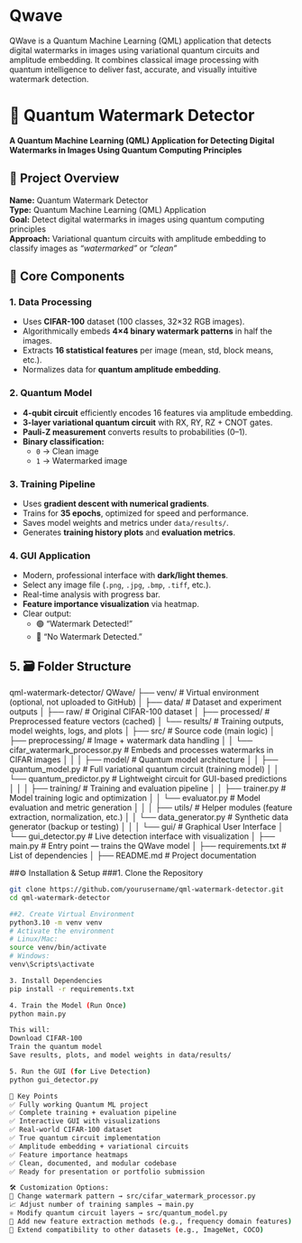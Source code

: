 # Qwave
QWave is a Quantum Machine Learning (QML) application that detects digital watermarks in images using variational quantum circuits and amplitude embedding. It combines classical image processing with quantum intelligence to deliver fast, accurate, and visually intuitive watermark detection.

# 🚀 Quantum Watermark Detector

**A Quantum Machine Learning (QML) Application for Detecting Digital Watermarks in Images Using Quantum Computing Principles**

## 📌 Project Overview

**Name:** Quantum Watermark Detector  
**Type:** Quantum Machine Learning (QML) Application  
**Goal:** Detect digital watermarks in images using quantum computing principles  
**Approach:** Variational quantum circuits with amplitude embedding to classify images as *“watermarked”* or *“clean”*

## 🧩 Core Components
### 1. Data Processing
- Uses **CIFAR-100** dataset (100 classes, 32×32 RGB images).  
- Algorithmically embeds **4×4 binary watermark patterns** in half the images.  
- Extracts **16 statistical features** per image (mean, std, block means, etc.).  
- Normalizes data for **quantum amplitude embedding**.

### 2. Quantum Model
- **4-qubit circuit** efficiently encodes 16 features via amplitude embedding.  
- **3-layer variational quantum circuit** with RX, RY, RZ + CNOT gates.  
- **Pauli-Z measurement** converts results to probabilities (0–1).  
- **Binary classification:**  
  - `0` → Clean image  
  - `1` → Watermarked image  

### 3. Training Pipeline
- Uses **gradient descent with numerical gradients**.  
- Trains for **35 epochs**, optimized for speed and performance.  
- Saves model weights and metrics under `data/results/`.  
- Generates **training history plots** and **evaluation metrics**.

### 4. GUI Application
- Modern, professional interface with **dark/light themes**.  
- Select any image file (`.png`, `.jpg`, `.bmp`, `.tiff`, etc.).  
- Real-time analysis with progress bar.  
- **Feature importance visualization** via heatmap.  
- Clear output:  
  - 🟢 “Watermark Detected!”  
  - 🔵 “No Watermark Detected.”


## 5. 🗃️ Folder Structure
qml-watermark-detector/
QWave/
├── venv/                          # Virtual environment (optional, not uploaded to GitHub)
│
├── data/                          # Dataset and experiment outputs
│   ├── raw/                       # Original CIFAR-100 dataset
│   ├── processed/                 # Preprocessed feature vectors (cached)
│   └── results/                   # Training outputs, model weights, logs, and plots
│
├── src/                           # Source code (main logic)
│   ├── preprocessing/             # Image + watermark data handling
│   │   └── cifar_watermark_processor.py   # Embeds and processes watermarks in CIFAR images
│   │
│   ├── model/                     # Quantum model architecture
│   │   ├── quantum_model.py       # Full variational quantum circuit (training model)
│   │   └── quantum_predictor.py   # Lightweight circuit for GUI-based predictions
│   │
│   ├── training/                  # Training and evaluation pipeline
│   │   ├── trainer.py             # Model training logic and optimization
│   │   └── evaluator.py           # Model evaluation and metric generation
│   │
│   ├── utils/                     # Helper modules (feature extraction, normalization, etc.)
│   │   └── data_generator.py      # Synthetic data generator (backup or testing)
│   │
│   └── gui/                       # Graphical User Interface
│       └── gui_detector.py        # Live detection interface with visualization
│
├── main.py                        # Entry point — trains the QWave model
│
├── requirements.txt               # List of dependencies
│
├── README.md                      # Project documentation

##⚙️ Installation & Setup
###1. Clone the Repository
```bash
git clone https://github.com/yourusername/qml-watermark-detector.git
cd qml-watermark-detector

##2. Create Virtual Environment
python3.10 -m venv venv
# Activate the environment
# Linux/Mac:
source venv/bin/activate
# Windows:
venv\Scripts\activate

3. Install Dependencies
pip install -r requirements.txt

4. Train the Model (Run Once)
python main.py

This will:
Download CIFAR-100
Train the quantum model
Save results, plots, and model weights in data/results/

5. Run the GUI (for Live Detection)
python gui_detector.py

🎯 Key Points
✅ Fully working Quantum ML project
✅ Complete training + evaluation pipeline
✅ Interactive GUI with visualizations
✅ Real-world CIFAR-100 dataset
✅ True quantum circuit implementation
✅ Amplitude embedding + variational circuits
✅ Feature importance heatmaps
✅ Clean, documented, and modular codebase
✅ Ready for presentation or portfolio submission

🛠️ Customization Options:
🔧 Change watermark pattern → src/cifar_watermark_processor.py
📈 Adjust number of training samples → main.py
⚛️ Modify quantum circuit layers → src/quantum_model.py
🧮 Add new feature extraction methods (e.g., frequency domain features)
📂 Extend compatibility to other datasets (e.g., ImageNet, COCO)

